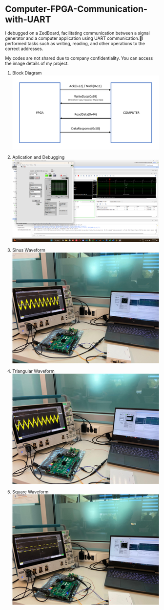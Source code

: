 # Computer-FPGA-Communication-with-UART

I debugged on a ZedBoard, facilitating communication between a signal generator and a computer application using UART communication.I performed tasks such as writing, reading, and other operations to the correct addresses.

My codes are not shared due to company confidentiality. You can access the image details of my project.


1. Block Diagram   
![2](https://github.com/1muratalkan/Computer-FPGA-Communication-with-UART/blob/main/images/block_diagram/assignment.png)

2. Aplication and Debugging
![2](https://github.com/1muratalkan/Computer-FPGA-Communication-with-UART/blob/main/images/project_images/interface_and_debugging.png)

3. Sinus Waveform  
![2](https://github.com/1muratalkan/Computer-FPGA-Communication-with-UART/blob/main/images/project_images/sinus.jpg)

4. Triangular Waveform  
![2](https://github.com/1muratalkan/Computer-FPGA-Communication-with-UART/blob/main/images/project_images/triangular.jpg)

5. Square Waveform  
![2](https://github.com/1muratalkan/Computer-FPGA-Communication-with-UART/blob/main/images/project_images/square.jpg)
